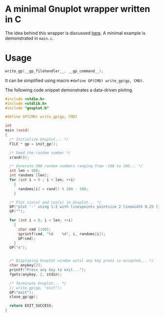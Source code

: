 # A minimal Gnuplot wrapper written in C

The idea behind this wrapper is discussed
[here](https://carbonscott.github.io/wrap_command_line_application_in_python.html).
A minimal example is demonstrated in `main.c`.  

# Usage

```C
write_gp(__gp_filehandler__, __gp_command__);
```
It can be simplified using macro `#define GP(CMD) write_gp(gp, CMD)`.

The following code snippet demonstrates a data-driven ploting.  

```C
#include <stdio.h>
#include <stdlib.h>
#include "gnuplot.h"

#define GP(CMD) write_gp(gp, CMD)

int
main (void)
{
  /* Initialize Gnuplot... */
  FILE * gp = init_gp();

  /* Seed the random number */
  srand(0);

  /* Generate 500 random numbers ranging from -100 to 100... */
  int len = 500;
  int randoms [len];
  for (int i = 0 ; i < len; ++i)
    {
      randoms[i] = rand() % 200 - 100;
    }

  /* Plot sin(x) and cos(x) in Gnuplot... */
  GP("plot '-' using 1:2 with linespoints pointsize 2 linewidth 0.25 linecolor rgb 'blue',\\");
  GP("");

  for (int i = 0; i < len; ++i)
    {
      char cmd [100];
      sprintf(cmd, "%d    %d", i, randoms[i]);
      GP(cmd);
    }
  GP("e");


  /* Displaying Gnuplot window until any key press is accepted... */
  char anykey[2];
  printf("Press any key to exit...");
  fgets(anykey, 2, stdin);

  /* Terminate Gnuplot... */
  // write_gp(gp, "exit");
  GP("exit");
  close_gp(gp);

  return EXIT_SUCCESS;
}

```
